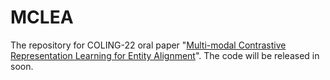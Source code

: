# MCLEA

The repository for COLING-22 oral paper "[Multi-modal Contrastive Representation Learning for Entity Alignment]( https://arxiv.org/abs/2209.00891)".
The code will be released in soon.
